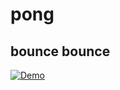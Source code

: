 # pong

## bounce bounce

[![Demo](https://thumbs.gfycat.com/FlamboyantGiddyGemsbok-size_restricted.gif)](https://gfycat.com/FlamboyantGiddyGemsbok)